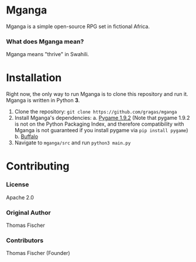 # Mganga
Mganga is a simple open-source RPG set in fictional Africa.

### What does Mganga mean?
Mganga means "thrive" in Swahili.

# Installation
Right now, the only way to run Mganga is to clone this repository and run it. Mganga is written in Python **3**.

   1. Clone the repository: `git clone https://github.com/gragas/mganga`
   2. Install Mganga's dependencies:
     a. [Pygame 1.9.2](http://pygame.org/) (Note that pygame 1.9.2 is not on the Python Packaging Index, and therefore compatibility with Mganga is not guaranteed if you install pygame via `pip install pygame`)
     b. [Buffalo](http://buffalo.readthedocs.org/)
   3. Navigate to `mganga/src` and run `python3 main.py`

# Contributing

### License
Apache 2.0

### Original Author
Thomas Fischer

### Contributors
Thomas Fischer (Founder)